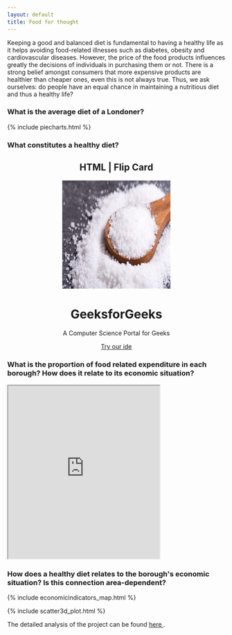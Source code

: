 ```yaml
---
layout: default
title: Food for thought
---
```


Keeping a good and balanced diet is fundamental to having a healthy life as it helps avoiding food-related illnesses such as diabetes, obesity and cardiovascular diseases. However, the price of the food products influences greatly the decisions of individuals in purchasing them or not. There is a strong belief amongst consumers that more expensive products are healthier than cheaper ones, even this is not always true. Thus, we ask ourselves: do people have an equal chance in maintaining a nutritious diet and thus a healthy life?

### What is the average diet of a Londoner?

{% include piecharts.html %}

### What constitutes a healthy diet?


<body> 
    <center> 
        <div class="card"> 
            <h2>HTML | Flip Card</h2> 
            <div class="card-inner"> 
                <div class="card-front"> 
                    <img src= images/salt.jpg" style="width:250px;height:250px;"> 
                </div> 
                <div class="card-back"> 
                    <h1>GeeksforGeeks</h1> 
                    <p>A Computer Science Portal for Geeks</p> 
                    <a href="https://ide.geeksforgeeks.org/tryit.php"> 
                        Try our ide 
                    </a> 
                </div> 
            </div> 
        </div> 
    </center> 
</body> 




### What is the proportion of food related expenditure in each borough? How does it relate to its economic situation?

<iframe frameborder="1" class="juxtapose" width="350" height="400" marginwidth="500" align="middle" src="https://cdn.knightlab.com/libs/juxtapose/latest/embed/index.html?uid=539588b2-3f8c-11eb-83c8-ebb5d6f907df"></iframe>

### How does a healthy diet relates to the borough's economic situation? Is this connection area-dependent?

{% include economicindicators_map.html %}

{% include scatter3d_plot.html %}


The detailed analysis of the project can be found <a href = "https://nbviewer.jupyter.org/github/SofiaDandjee/food_for_thought/blob/main/project.ipynb"> here </a>.

